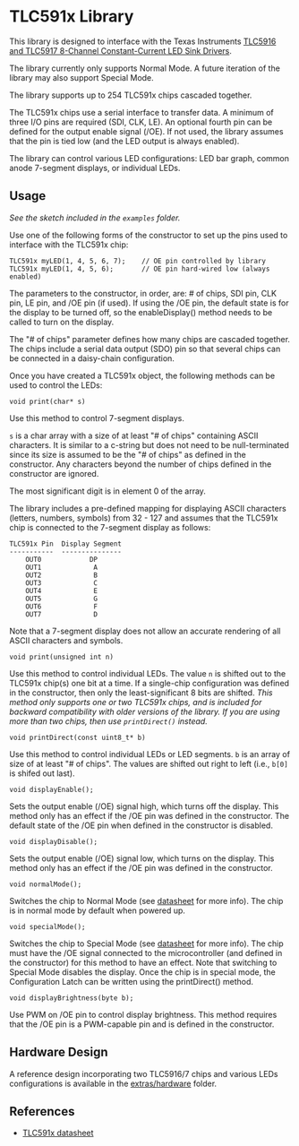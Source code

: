 TLC591x Library
====================

This library is designed to interface with the Texas Instruments [TLC5916 and TLC5917 8-Channel Constant-Current LED Sink Drivers][1].

The library currently only supports Normal Mode. A future iteration of the library may also support Special Mode.

The library supports up to 254 TLC591x chips cascaded together.

The TLC591x chips use a serial interface to transfer data. A minimum of three I/O pins are required (SDI, CLK, LE). An optional fourth pin can be defined for the output enable signal (/OE). If not used, the library assumes that the pin is tied low (and the LED output is always enabled).

The library can control various LED configurations: LED bar graph, common anode 7-segment displays, or individual LEDs.

Usage
-----
*See the sketch included in the `examples` folder.*

Use one of the following forms of the constructor to set up the pins used to interface with the TLC591x chip:

    TLC591x myLED(1, 4, 5, 6, 7);    // OE pin controlled by library
    TLC591x myLED(1, 4, 5, 6);       // OE pin hard-wired low (always enabled)

The parameters to the constructor, in order, are: # of chips, SDI pin, CLK pin, LE pin, and /OE pin (if used). If using the /OE pin, the default state is for the display to be turned off, so the enableDisplay() method needs to be called to turn on the display.

The "# of chips" parameter defines how many chips are cascaded together. The chips include a serial data output (SDO) pin so that several chips can be connected in a daisy-chain configuration.

Once you have created a TLC591x object, the following methods can be
used to control the LEDs:

    void print(char* s)
Use this method to control 7-segment displays.

`s` is a char array with a size of at least "# of chips" containing ASCII characters. It is similar to a c-string but does not need to be null-terminated since its size is assumed to be the "# of chips" as defined in the constructor. Any characters beyond the number of chips defined in the constructor are ignored.

The most significant digit is in element 0 of the array.

The library includes a pre-defined mapping for displaying ASCII characters (letters, numbers, symbols) from 32 - 127 and assumes that the TLC591x chip is connected to the 7-segment display as follows:

    TLC591x Pin  Display Segment
    -----------  ---------------
        OUT0            DP
        OUT1             A
        OUT2             B
        OUT3             C
        OUT4             E
        OUT5             G
        OUT6             F
        OUT7             D

Note that a 7-segment display does not allow an accurate rendering of all ASCII characters and symbols.

    void print(unsigned int n)
Use this method to control individual LEDs. The value `n` is shifted out to the TLC591x chip(s) one bit at a time. If a single-chip configuration was defined in the constructor, then only the least-significant 8 bits are shifted.
*This method only supports one or two TLC591x chips, and is included for backward compatibility with older versions of the library. If you are using more than two chips, then use `printDirect()` instead.*

    void printDirect(const uint8_t* b)
Use this method to control individual LEDs or LED segments. `b` is an array of size of at least "# of chips". The values are shifted out right to left (i.e., `b[0]` is shifed out last).

    void displayEnable();
Sets the output enable (/OE) signal high, which turns off the display. This method only has an effect if the /OE pin was defined in the constructor. The default state of the /OE pin when defined in the constructor is disabled.

    void displayDisable();  
Sets the output enable (/OE) signal low, which turns on the display. This method only has an effect if the /OE pin was defined in the constructor.  

    void normalMode();  
Switches the chip to Normal Mode (see [datasheet][1] for more info). The chip is in normal mode by default when powered up.

    void specialMode();  
Switches the chip to Special Mode (see [datasheet][1] for more info). The chip must have the /OE signal connected to the microcontroller (and defined in the constructor) for this method to have an effect. Note that switching to Special Mode disables the display. Once the chip is in special mode, the Configuration Latch can be written using the printDirect() method.

    void displayBrightness(byte b);   
Use PWM on /OE pin to control display brightness. This method requires that the /OE pin is a PWM-capable pin and is defined in the constructor. 

Hardware Design
---------------
A reference design incorporating two TLC5916/7 chips and various LEDs configurations is available in the [extras/hardware][2] folder.

References
----------
+ [TLC591x datasheet][1]

[1]: http://www.ti.com/lit/ds/symlink/tlc5916.pdf
[2]: ./extras/hardware
